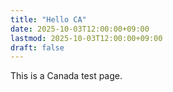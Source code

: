 ```yaml
---
title: "Hello CA"
date: 2025-10-03T12:00:00+09:00
lastmod: 2025-10-03T12:00:00+09:00
draft: false
---
```

This is a Canada test page.
